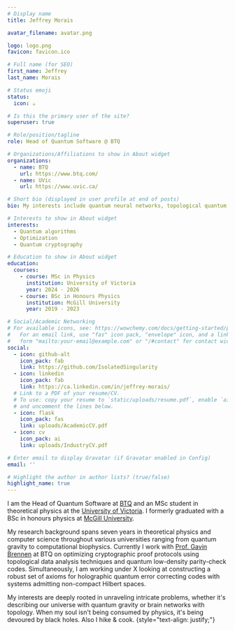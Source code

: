 ```yaml
---
# Display name
title: Jeffrey Morais

avatar_filename: avatar.png

logo: logo.png
favicon: favicon.ico

# Full name (for SEO)
first_name: Jeffrey
last_name: Morais

# Status emoji
status:
  icon: ☕️

# Is this the primary user of the site?
superuser: true

# Role/position/tagline
role: Head of Quantum Software @ BTQ

# Organizations/Affiliations to show in About widget
organizations:
  - name: BTQ
    url: https://www.btq.com/
  - name: UVic
    url: https://www.uvic.ca/

# Short bio (displayed in user profile at end of posts)
bio: My interests include quantum neural networks, topological quantum field theory, quantum information theory, and quantum gravity.

# Interests to show in About widget
interests:
  - Quantum algorithms
  - Optimization
  - Quantum cryptography

# Education to show in About widget
education:
  courses:
    - course: MSc in Physics
      institution: University of Victoria
      year: 2024 - 2026
    - course: BSc in Honours Physics
      institution: McGill University
      year: 2019 - 2023

# Social/Academic Networking
# For available icons, see: https://wowchemy.com/docs/getting-started/page-builder/#icons
#   For an email link, use "fas" icon pack, "envelope" icon, and a link in the
#   form "mailto:your-email@example.com" or "/#contact" for contact widget.
social:
  - icon: github-alt
    icon_pack: fab
    link: https://github.com/IsolatedSingularity
  - icon: linkedin
    icon_pack: fab
    link: https://ca.linkedin.com/in/jeffrey-morais/
  # Link to a PDF of your resume/CV.
  # To use: copy your resume to `static/uploads/resume.pdf`, enable `ai` icons in `params.yaml`,
  # and uncomment the lines below.
  - icon: flask
    icon_pack: fas
    link: uploads/AcademicCV.pdf
  - icon: cv
    icon_pack: ai
    link: uploads/IndustryCV.pdf

# Enter email to display Gravatar (if Gravatar enabled in Config)
email: ''

# Highlight the author in author lists? (true/false)
highlight_name: true
---
```


I am the Head of Quantum Software at [BTQ](https://www.btq.com/) and an MSc student in theoretical physics at the [University of Victoria](https://www.uvic.ca/). I formerly graduated with a BSc in honours physics at [McGill University](https://www.physics.mcgill.ca/).

My research background spans seven years in theoretical physics and computer science throughout various universities ranging from quantum gravity to computational biophysics. Currently I work with [Prof. Gavin Brennen]([https://peterrohde.org/](https://researchers.mq.edu.au/en/persons/gavin-brennen)) at BTQ on optimizing cryptographic proof protocols using topological data analysis techniques and quantum low-density parity-check codes. Simultaneously, I am working under X looking at constructing a robust set of axioms for holographic quantum error correcting codes with systems admitting non-compact Hilbert spaces. 

My interests are deeply rooted in unraveling intricate problems, whether it's describing our universe with quantum gravity or brain networks with topology. When my soul isn't being consumed by physics, it's being devoured by black holes. Also I hike & cook.
{style="text-align: justify;"}
